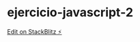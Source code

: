 # ejercicio-javascript-2

[Edit on StackBlitz ⚡️](https://stackblitz.com/edit/ejercicio-javascript-2)